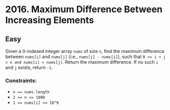 # 2016. Maximum Difference Between Increasing Elements

## Easy

Given a 0-indexed integer array `nums` of size `n`, find the maximum difference between `nums[i]` and `nums[j]` (i.e.,
`nums[j] - nums[i]`), such that `0 <= i < j < n and nums[i] < nums[j]`. Return the maximum difference. If no such `i`
and `j` exists, return `-1`.

### Constraints:

- `n == nums.length`
- `2 <= n <= 1000`
- `1 <= nums[i] <= 10^9`
